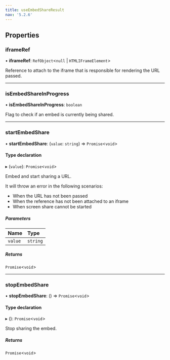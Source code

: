 ```yaml
---
title: useEmbedShareResult
nav: '5.2.6'
---
```


## Properties

### iframeRef

• **iframeRef**: `RefObject`<`null` \| `HTMLIFrameElement`\>

Reference to attach to the iframe that is responsible for rendering the URL passed.

---

### isEmbedShareInProgress

• **isEmbedShareInProgress**: `boolean`

Flag to check if an embed is currently being shared.

---

### startEmbedShare

• **startEmbedShare**: (`value`: `string`) => `Promise`<`void`\>

#### Type declaration

▸ (`value`): `Promise`<`void`\>

Embed and start sharing a URL.

It will throw an error in the following scenarios:

- When the URL has not been passed
- When the reference has not been attached to an iframe
- When screen share cannot be started

##### Parameters

| Name    | Type     |
| :------ | :------- |
| `value` | `string` |

##### Returns

`Promise`<`void`\>

---

### stopEmbedShare

• **stopEmbedShare**: () => `Promise`<`void`\>

#### Type declaration

▸ (): `Promise`<`void`\>

Stop sharing the embed.

##### Returns

`Promise`<`void`\>
